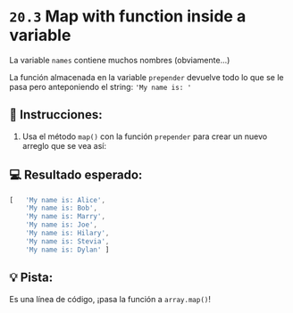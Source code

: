 # `20.3` Map with function inside a variable

La variable `names` contiene muchos nombres (obviamente...)

La función almacenada en la variable `prepender` devuelve todo lo que se le pasa pero anteponiendo el string: `'My name is: '`

## 📝 Instrucciones:

1. Usa el método `map()` con la función `prepender` para crear un nuevo arreglo que se vea así:

## 💻 Resultado esperado:

```js
[   'My name is: Alice',
    'My name is: Bob',
    'My name is: Marry',
    'My name is: Joe',
    'My name is: Hilary',
    'My name is: Stevia',
    'My name is: Dylan' ]
```


## 💡 Pista:

Es una línea de código, ¡pasa la función a `array.map()`!

